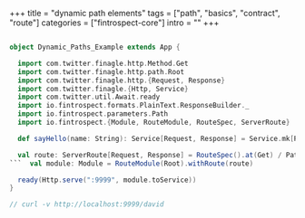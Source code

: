 +++
title = "dynamic path elements"
tags = ["path", "basics", "contract", "route"]
categories = ["fintrospect-core"]
intro = ""
+++

```scala

object Dynamic_Paths_Example extends App {

  import com.twitter.finagle.http.Method.Get
  import com.twitter.finagle.http.path.Root
  import com.twitter.finagle.http.{Request, Response}
  import com.twitter.finagle.{Http, Service}
  import com.twitter.util.Await.ready
  import io.fintrospect.formats.PlainText.ResponseBuilder._
  import io.fintrospect.parameters.Path
  import io.fintrospect.{Module, RouteModule, RouteSpec, ServerRoute}

  def sayHello(name: String): Service[Request, Response] = Service.mk[Request, Response] { req => Ok(s"hello $name!") }

  val route: ServerRoute[Request, Response] = RouteSpec().at(Get) / Path.string("name") bindTo say```scala
```  val module: Module = RouteModule(Root).withRoute(route)

  ready(Http.serve(":9999", module.toService))
}

// curl -v http://localhost:9999/david
```
